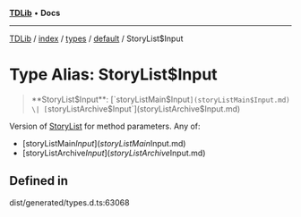 [**TDLib**](../../../../../../README.md) • **Docs**

***

[TDLib](../../../../../../modules.md) / [index](../../../../../README.md) / [types](../../../README.md) / [default](../README.md) / StoryList$Input

# Type Alias: StoryList$Input

> **StoryList$Input**: [`storyListMain$Input`](storyListMain$Input.md) \| [`storyListArchive$Input`](storyListArchive$Input.md)

Version of [StoryList](StoryList.md) for method parameters.
Any of:
- [storyListMain$Input](storyListMain$Input.md)
- [storyListArchive$Input](storyListArchive$Input.md)

## Defined in

dist/generated/types.d.ts:63068
